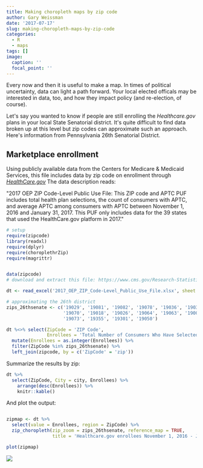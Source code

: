```yaml
---
title: Making choropleth maps by zip code
author: Gary Weissman
date: '2017-07-17'
slug: making-choropleth-maps-by-zip-code
categories:
  - R
  - maps
tags: []
image:
  caption: ''
  focal_point: ''
---
```


Every now and then it is useful to make a map. In times of political uncertainty, data can light a path forward. Your local elected officals may be interested in data, too, and how they impact policy (and re-election, of course).

Let's say you wanted to know if people are still enrolling the *Healthcare.gov* plans in your local State Senatorial district. It's quite difficult to find data broken up at this level but zip codes can approximate such an approach. Here's information from Pennsylvania 26th Senatorial District.

## Marketplace enrollment

Using publicly available data from the Centers for Medicare & Medicaid Services, this file includes data by zip code on enrollment through [_HealthCare.gov_](<https://www.cms.gov/Research-Statistics-Data-and-Systems/Statistics-Trends-and-Reports/Marketplace-Products/Plan_Selection_ZIP.html>) The data description reads:

"2017 OEP ZIP Code-Level Public Use File: This ZIP code and APTC PUF includes total health plan selections, the count of consumers with APTC, and average APTC among consumers with APTC between November 1, 2016 and January 31, 2017. This PUF only includes data for the 39 states that used the HealthCare.gov platform in 2017."

```r
# setup
require(zipcode)
library(readxl)
require(dplyr)
require(choroplethrZip)
require(magrittr)


data(zipcode)
# download and extract this file: https://www.cms.gov/Research-Statistics-Data-and-Systems/Statistics-Trends-and-Reports/Marketplace-Products/Plan_Selection_ZIP.html

dt <- read_excel('2017_OEP_ZIP_Code-Level_Public_Use_File.xlsx', sheet = 4)

# approximating the 26th district
zips_26thsenate <- c('19029', '19081', '19082', '19078', '19036', '19033', 
                     '19070', '19018', '19026', '19064', '19063', '19008',
                     '19073', '19355', '19301', '19050')

dt %<>% select(ZipCode = 'ZIP Code',
               Enrollees = 'Total Number of Consumers Who Have Selected a Marketplace Plan') %>% 
  mutate(Enrollees = as.integer(Enrollees)) %>%
  filter(ZipCode %in% zips_26thsenate) %>%
  left_join(zipcode, by = c('ZipCode' = 'zip'))
```


Summarize the results by zip:

```r
dt %>% 
  select(ZipCode, City = city, Enrollees) %>%
    arrange(desc(Enrollees)) %>% 
    knitr::kable()
```


And plot the output:

```r

zipmap <- dt %>%
  select(value = Enrollees, region = ZipCode) %>%
  zip_choropleth(zip_zoom = zips_26thsenate, reference_map = TRUE,
                 title = 'Healthcare.gov enrollees November 1, 2016 - January 21, 2017')

plot(zipmap)
```


![](/images/26th_district.png)
